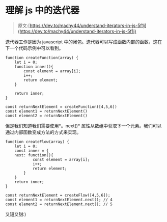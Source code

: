 # 理解 js 中的迭代器

> 原文:[https://dev.to/machy44/understand-iterators-in-js-5f1j](https://dev.to/machy44/understand-iterators-in-js-5f1j)

迭代器工作是因为 javascript 中的闭包。迭代器可以写成函数内部的函数，这在下一个代码示例中可以看到。

```
function createFunction(array) {
    let i = 0;
    function inner(){
        const element = array[i];
        i++;
        return element;
    }

    return inner;
}

const returnNextElement = createFunction([4,5,6])
const element1 = returnNextElement()
const element2 = returnNextElement() 
```

但是我们知道我们需要使用*。next()* 属性从数组中获取下一个元素。我们可以通过内部函数变成方法的方式来实现。

```
function createFlow(array) {
    let i = 0;
    const inner = {
    next: function(){
            const element = array[i];
            i++;
            return element;
        }
    }
    return inner;
}

const returnNextElement = createFlow([4,5,6]);
const element1 = returnNextElement.next(); // 4
const element2 = returnNextElement.next(); // 5 
```

又短又甜:)